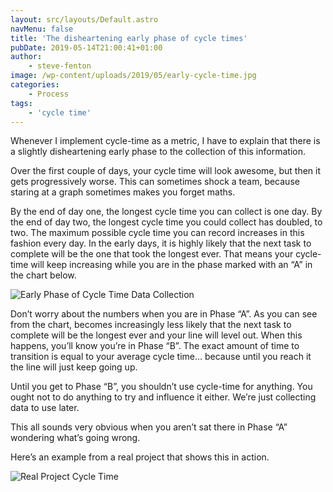 ```yaml
---
layout: src/layouts/Default.astro
navMenu: false
title: 'The disheartening early phase of cycle times'
pubDate: 2019-05-14T21:00:41+01:00
author:
    - steve-fenton
image: /wp-content/uploads/2019/05/early-cycle-time.jpg
categories:
    - Process
tags:
    - 'cycle time'
---
```


Whenever I implement cycle-time as a metric, I have to explain that there is a slightly disheartening early phase to the collection of this information.

Over the first couple of days, your cycle time will look awesome, but then it gets progressively worse. This can sometimes shock a team, because staring at a graph sometimes makes you forget maths.

By the end of day one, the longest cycle time you can collect is one day. By the end of day two, the longest cycle time you could collect has doubled, to two. The maximum possible cycle time you can record increases in this fashion every day. In the early days, it is highly likely that the next task to complete will be the one that took the longest ever. That means your cycle-time will keep increasing while you are in the phase marked with an “A” in the chart below.

![Early Phase of Cycle Time Data Collection](/img/2019/05/early-cycle-time.jpg)

Don’t worry about the numbers when you are in Phase “A”. As you can see from the chart, becomes increasingly less likely that the next task to complete will be the longest ever and your line will level out. When this happens, you’ll know you’re in Phase “B”. The exact amount of time to transition is equal to your average cycle time… because until you reach it the line will just keep going up.

Until you get to Phase “B”, you shouldn’t use cycle-time for anything. You ought not to do anything to try and influence it either. We’re just collecting data to use later.

This all sounds very obvious when you aren’t sat there in Phase “A” wondering what’s going wrong.

Here’s an example from a real project that shows this in action.

![Real Project Cycle Time](/img/2019/05/real-cycle-time-chart.jpg)